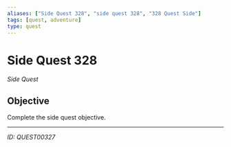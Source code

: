 ```yaml
---
aliases: ["Side Quest 328", "side quest 328", "328 Quest Side"]
tags: [quest, adventure]
type: quest
---
```


# Side Quest 328

*Side Quest*

## Objective
Complete the side quest objective.

---
*ID: QUEST00327*
